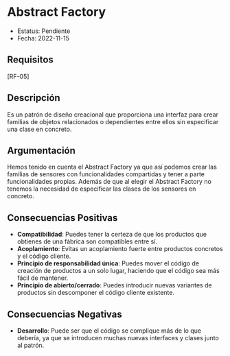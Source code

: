 # Abstract Factory
  - Estatus: Pendiente
  - Fecha: 2022-11-15

## Requisitos 

[RF-05]

## Descripción

Es un patrón de diseño creacional que proporciona una interfaz para crear familias de objetos relacionados o dependientes entre ellos sin especificar una clase en concreto.

## Argumentación

Hemos tenido en cuenta el Abstract Factory ya que así podemos crear las familias de sensores con funcionalidades compartidas y tener a parte funcionalidades propias. Además de que al elegir el Abstract Factory no tenemos la necesidad de especificar las clases de los sensores en concreto.

## Consecuencias Positivas

   - **Compatibilidad**: Puedes tener la certeza de que los productos que obtienes de una fábrica son compatibles entre sí.
   - **Acoplamiento**: Evitas un acoplamiento fuerte entre productos concretos y el código cliente.
   - **Principio de responsabilidad única**: Puedes mover el código de creación de productos a un solo lugar, haciendo que el código sea más fácil de mantener.
   - **Principio de abierto/cerrado**: Puedes introducir nuevas variantes de productos sin descomponer el código cliente existente.
 
## Consecuencias Negativas
  
   - **Desarrollo**: Puede ser que el código se complique más de lo que debería, ya que se introducen muchas nuevas interfaces y clases junto al patrón.
